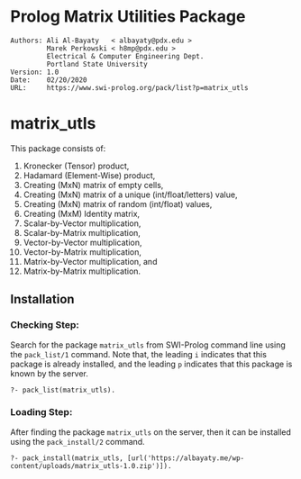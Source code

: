 # Prolog Matrix Utilities Package
    
    Authors: Ali Al-Bayaty   < albayaty@pdx.edu >
             Marek Perkowski < h8mp@pdx.edu >
             Electrical & Computer Engineering Dept.
             Portland State University
    Version: 1.0
    Date:    02/20/2020
    URL:     https://www.swi-prolog.org/pack/list?p=matrix_utls

#  matrix_utls

This package consists of:
1.  Kronecker (Tensor) product,
2.  Hadamard (Element-Wise) product,
3.  Creating (MxN) matrix of empty cells,
4.  Creating (MxN) matrix of a unique (int/float/letters) value,
5.  Creating (MxN) matrix of random (int/float) values,
6.  Creating (MxM) Identity matrix,
7.  Scalar-by-Vector multiplication,
8.  Scalar-by-Matrix multiplication,
9.  Vector-by-Vector multiplication,
10. Vector-by-Matrix multiplication,
11. Matrix-by-Vector multiplication, and
12. Matrix-by-Matrix multiplication.

## Installation

### Checking Step:

Search for the package `matrix_utls` from SWI-Prolog command line using the `pack_list/1` command. Note that, the leading `i` indicates that this package is already installed, and the leading `p` indicates that this package is known by the server.
```
?- pack_list(matrix_utls).
```

### Loading Step:

After finding the package `matrix_utls` on the server, then it can be installed using the `pack_install/2` command.
```
?- pack_install(matrix_utls, [url('https://albayaty.me/wp-content/uploads/matrix_utls-1.0.zip')]).
```
